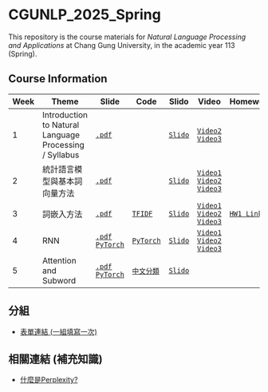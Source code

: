 # CGUNLP_2025_Spring

This repository is the course materials for *Natural Language Processing and Applications* at Chang Gung University, in the academic year 113 (Spring).

## Course Information
| Week | Theme | Slide | Code | Slido | Video | Homework |
| --- | --- | --- | --- | --- | --- | --- |
|1| Introduction to Natural Language Processing / Syllabus | [`.pdf`](./slides/NLP_intro_0217.pdf) | | [`Slido`](https://app.sli.do/event/pd5eZF7FvAQzuCXz7D46wQ) | [`Video2`](https://youtu.be/9voHhRK1W1U) [`Video3`](https://youtu.be/ux8onH0wmCU) |
|2| 統計語言模型與基本詞向量方法 | [`.pdf`](./slides/statistical_0224.pdf) | |[`Slido`](https://app.sli.do/event/c93VZGKnEh3BxXzckHypMY) | [`Video1`](https://youtu.be/acmtH0k0n1k) [`Video2`](https://youtu.be/qrmrZYpvQmk) [`Video3`](https://youtu.be/CXNzGj56of4) |
| 3 | 詞嵌入方法 | [`.pdf`](./slides/word2vec_0303.pdf) | [`TFIDF`](./Supplementary/TFIDF) | [`Slido`](https://app.sli.do/event/5Pty6pctAniYZQGirUQcnt) | [`Video1`](https://youtu.be/5qz0z_Sjffs?si=6g7i8AfL0M53qAnU) [`Video2`](https://youtu.be/T3hM_zHqozI?si=vlPCtoE3Sr74z2Cv) [`Video3`](https://youtu.be/rRgQ0XVyBlk?si=sRPZdBXjsBnXfEYX) | [`HW1 Link`](https://docs.google.com/presentation/d/1fxTSUMlXLX9_gVuaFkbvInhArjbsZPZhgg7nqxalmFk/edit?usp=sharing) |
| 4 | RNN | [`.pdf`](./slides/rnn_0310.pdf) [`PyTorch`](./slides/pytorch_0310.pdf) | [`PyTorch`](./code/pytorch_tutorial.ipynb) |[`Slido`](https://app.sli.do/event/rYU6Q8eJRYXuL6QvhXB5UN) | [`Video1`](https://youtu.be/QhyqYO-NP3w) [`Video2`](https://youtu.be/0A0eA27yml0) [`Video3`](https://youtu.be/FGJSGAt_9Ks) |
| 5 | Attention and Subword | [`.pdf`](./slides/attn_subword_0317.pdf) [`PyTorch`](./slides/pytorch_modeling_0317.pdf) | [`中文分類`](./code/NN_中文文本分類.ipynb) |[`Slido`](https://app.sli.do/event/9x1SLTu8JzeXof41hAqvtR) | |


## 分組
- [表單連結 (一組填寫一次)](https://docs.google.com/forms/d/e/1FAIpQLSf_T46q5aIUokf6e5m9EGnB6OWCoWA4UKDRQx4W14y0vog59g/viewform?usp=sharing)

## 相關連結 (補充知識)
- [什麼是Perplexity?](https://mp.weixin.qq.com/s?__biz=MzkyOTY4Mjc4MQ==&mid=2247483766&idx=1&sn=56563281557b6f58feacb935eb6a872a&chksm=c2048544f5730c52cf2bf4c9ed60ac0a21793bacdddc4d63b481d4aa887bc6a838fecf0b6cc7&token=607452854&lang=zh_CN#rds)
